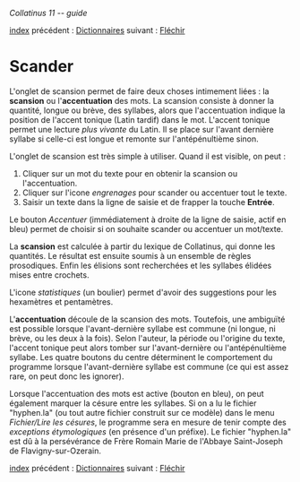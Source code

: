 *Collatinus 11 -- guide*

[index](index.html) précédent : [Dictionnaires](dictionnaires.html) suivant : [Fléchir](flechir.html) 

Scander
=======

L'onglet de scansion permet de faire deux choses
intimement liées : la **scansion** ou l'**accentuation** des mots.
La scansion consiste à donner la quantité, longue ou brève, des syllabes,
alors que l'accentuation indique la position de l'accent
tonique (Latin tardif) dans le mot.
L'accent tonique permet une lecture _plus vivante_ du Latin.
Il se place sur l'avant dernière syllabe si celle-ci
est longue et remonte sur l'antépénultième sinon.

L'onglet de scansion est très simple à utiliser. 
Quand il est visible, on peut :
 1.   Cliquer sur un mot du texte pour en obtenir
    la scansion ou l'accentuation.
 1.   Cliquer sur l'icone _engrenages_ pour 
    scander ou accentuer tout le texte.
 1.   Saisir un texte dans la ligne de saisie
    et de frapper la touche **Entrée**.
    
Le bouton _Accentuer_ (immédiatement à droite 
de la ligne de saisie, actif en bleu) permet de choisir 
si on souhaite scander ou accentuer un mot/texte.

La **scansion** est calculée à partir du lexique de
Collatinus, qui donne les quantités. Le résultat est
ensuite soumis à un ensemble de règles prosodiques.
Enfin les élisions sont recherchées et les syllabes
élidées mises entre crochets.

L'icone _statistiques_ (un boulier) permet d'avoir 
des suggestions pour les hexamètres et pentamètres.

L'**accentuation** découle de la scansion des mots.
Toutefois, une ambiguïté est possible lorsque
l'avant-dernière syllabe est commune (ni longue,
ni brève, ou les deux à la fois). Selon l'auteur,
la période ou l'origine du texte, l'accent tonique
peut alors tomber sur l'avant-dernière ou 
l'antépénultième syllabe. Les quatre boutons du centre
déterminent le comportement du programme
lorsque l'avant-dernière syllabe est commune
(ce qui est assez rare, on peut donc les ignorer).

Lorsque l'accentuation des mots est active (bouton en bleu),
on peut également marquer la césure entre les syllabes.
Si on a lu le fichier "hyphen.la" (ou tout autre fichier
construit sur ce modèle) dans le menu _Fichier/Lire les césures_, 
le programme sera en mesure de tenir compte 
des _exceptions étymologiques_ (en présence d'un préfixe).
Le fichier "hyphen.la" est dû à la persévérance de 
Frère Romain Marie de l'Abbaye Saint-Joseph de Flavigny-sur-Ozerain.

[index](index.html) précédent : [Dictionnaires](dictionnaires.html) suivant : [Fléchir](flechir.html) 
